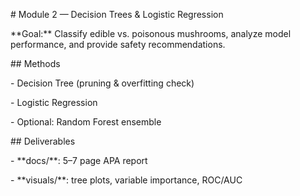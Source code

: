 \# Module 2 — Decision Trees \& Logistic Regression



\*\*Goal:\*\* Classify edible vs. poisonous mushrooms, analyze model performance, and provide safety recommendations.



\## Methods

\- Decision Tree (pruning \& overfitting check)

\- Logistic Regression

\- Optional: Random Forest ensemble



\## Deliverables

\- \*\*docs/\*\*: 5–7 page APA report

\- \*\*visuals/\*\*: tree plots, variable importance, ROC/AUC



